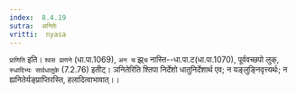 ```yaml
---
index:  8.4.19
sutra:  अनितेः
vritti:  nyasa
---
```


`प्राणिति` इति। `श्वस प्राणने` (धा.पा.1069), `अन च` झ्र्`च` नास्ति--धा.पा.ट(धा.पा.1070), पूर्ववच्छपो लुक्, `रुधादिभ्यः सार्वधातुके` (7.2.76) इतीट्। ञनितेरिति श्तिपा निर्देशो धातुनिर्देशार्थ एव; न यङ्लुङ्निवृत्त्यर्थः; न ह्यनितेर्यङ्प्राप्तिरस्ति, हलादित्वाभावात्।।

